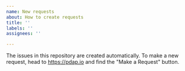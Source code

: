 ```yaml
---
name: New requests
about: How to create requests
title: ''
labels: ''
assignees: ''

---
```


The issues in this repository are created automatically. To make a new request, head to https://pdap.io and find the "Make a Request" button.
